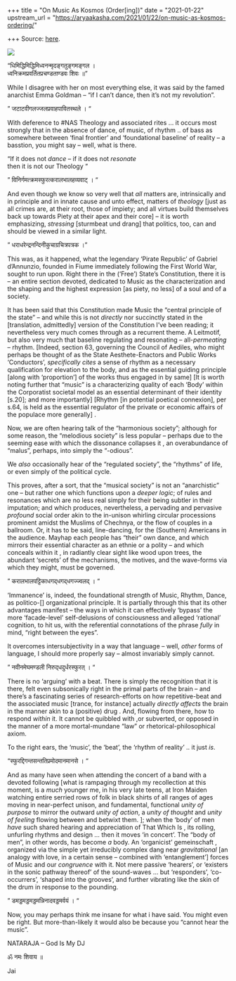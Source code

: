 +++
title = "On Music As Kosmos (Order[ing])"
date = "2021-01-22"
upstream_url = "https://aryaakasha.com/2021/01/22/on-music-as-kosmos-ordering/"

+++
Source: [here](https://aryaakasha.com/2021/01/22/on-music-as-kosmos-ordering/).

![](https://aryaakasha.files.wordpress.com/2021/01/dfd42d09fd4035ae11fc269c09e577c8.jpg?w=1024)

“धिमिद्धिमिद्धिमिध्वनन्मृदङ्गतुङ्गमङ्गल ।  
ध्वनिक्रमप्रवर्तितप्रचण्डताण्डवः शिवः ॥”

While I disagree with her on most everything else, it was said by the
famed anarchist Emma Goldman – “if I can’t dance, then it’s not my
revolution”.

” जटाटवीगलज्जलप्रवाहपावितस्थले । “

With deference to #NAS Theology and associated rites … it occurs most
strongly that in the absence of dance, of music, of rhythm .. of bass as
somewhere between ‘final frontier’ and ‘foundational baseline’ of
reality – a basstion, you might say – well, what is there.

“If it does not *dance* – if it does not *resonate*  
then it is not our Theology “

” विनिर्गमत्क्रमस्फुरत्करालभालहव्यवाट् । “

And even though we know so very well that *all* matters are,
intrinsically and in principle and in innate cause and unto effect,
matters of *theology* \[just as all crimes are, at their root, those of
impiety; and all virtues build themselves back up towards Piety at their
apex and their core\] – it is worth emphasizing, *stressing* \[sturmbeat
und drang\] that politics, too, can and should be viewed in a similar
light.

” धराधरेन्द्रनन्दिनीकुचाग्रचित्रपत्रक ।”

This was, as it happened, what the legendary ‘Pirate Republic’ of
Gabriel d’Annunzio, founded in Fiume immediately following the First
World War, sought to run upon. Right there in the (‘Free’) State’s
Constitution, there it is – an entire section devoted, dedicated to
Music as the characterization and the shaping and the highest expression
\[as piety, no less\] of a soul and of a society.

It has been said that this Constitution made Music the “central
principle of the state” – and while this is not *directly* nor
succinctly stated in the \[translation, admittedly\] version of the
Constitution I’ve been reading; it nevertheless very much comes through
as a recurrent theme. A Leitmotif, but also very much that baseline
regulating and resonating – all-*permeating* – rhythm. \[Indeed, section
63, governing the Council of Aediles, who might perhaps be thought of as
the State Aesthete-Enactors and Public Works ‘Conductors’, *specifically
cites* a sense of rhythm as a necessary qualification for elevation to
the body, and as the essential guiding principle \[along with
‘proportion’\] of the works thus engaged in by same\] \[It is worth
noting further that “music” is a characterizing quality of each ‘Body’
within the Corporatist societal model as an essential determinant of
their identity \[s.20\]; and more importantly\] \[Rhythm \[in potential
poetical connexion\], per s.64, is held as the essential regulator of
the private or economic affairs of the populace more generally\] .

Now, we are often hearing talk of the “harmonious society”; although for
some reason, the “melodious society” is less popular – perhaps due to
the seeming ease with which the dissonance collapses it , an
overabundance of “malus”, perhaps, into simply the “-odious”.

We *also* occasionally hear of the “regulated society”, the “rhythms” of
life, or even simply of the political cycle.

This proves, after a sort, that the “musical society” is not an
“anarchistic” one – but rather one which functions upon a *deeper
logic*; of rules and resonances which are no less real simply for their
being subtler in their imputation; and which produces, nevertheless, a
pervading and pervasive *profound* social order akin to the in-unison
whirling circular processions prominent amidst the Muslims of Chechnya,
or the flow of couples in a ballroom. Or, it has to be said,
line-dancing, for the (Southern) Americans in the audience. Mayhap each
people has “their” own dance, and which mirrors their essential
character as an ethnie or a polity – and which conceals within it , in
radiantly clear sight like wood upon trees, the abundant ‘secrets’ of
the mechanisms, the motives, and the wave-forms via which they might,
must be governed.

” करालभालपट्टिकाधगद्‍धगद्‍धगज्ज्वलद् । “

‘Immanence’ is, indeed, the foundational strength of Music, Rhythm,
Dance, as politico-\[\] organizational principle. It is partially
through this that its other advantages manifest – the ways in which it
can effectively ‘bypass’ the more ‘facade-level’ self-delusions of
consciousness and alleged ‘rational’ cognition, to hit us, with the
referential connotations of the phrase *fully* in mind, “right between
the eyes”.

It overcomes intersubjectivity in a way that language – well, *other*
forms of language, I should more properly say – almost invariably simply
cannot.

” नवीनमेघमण्डली निरुद्‍धदुर्धरस्फुरत् । “

There is no ‘arguing’ with a beat. There is simply the recognition that
it is there, felt even subsonically right in the primal parts of the
brain – and there’s a fascinating series of research-efforts on how
repetitive-beat and the associated music \[trance, for instance\]
actually *directly affects* the brain in the manner akin to a (positive)
drug . And, flowing from there, how to respond *within* it. It cannot be
quibbled with ,or subverted, or opposed in the manner of a more
mortal-mundane “law” or rhetorical-philosophical axiom.

To the right ears, the ‘music’, the ‘beat’, the ‘rhythm of reality’ ..
it just *is*.

“स्फुरद्दिगन्तसन्ततिप्रमोदमानमानसे । “

And as many have seen when attending the concert of a band with a
devoted following \[what is rampaging through my recollection at this
moment, is a *much* younger me, in his very late teens, at Iron Maiden
watching entire serried rows of folk in black shirts of all ranges of
ages moving in near-perfect unison, and fundamental, functional *unity
of purpose* to mirror the outward *unity of action*, a *unity of
thought* and *unity of feeling* flowing between and betwixt them. \];
when the ‘body’ of men *have* such shared hearing and appreciation of
That Which Is , its rolling, unfurling rhythms and design … then it
moves ‘in concert’. The “body of men”, in other words, has become *a*
body. An ‘organicist’ gemeinschaft , organized via the simple yet
irreducibly complex dang near *gravitational* \[an analogy with love, in
a certain sense – combined with ‘entanglement’\] forces of Music and our
*congruence* with it. Not mere passive ‘hearers’, or ‘existers in the
sonic pathway thereof’ of the sound-waves … but ‘responders’,
‘co-occurrers’, ‘shaped into the grooves’, and further vibrating like
the skin of the drum in response to the pounding.

” डमड्डमड्डमड्डमन्निनादवड्डमर्वयं । “

Now, you may perhaps think me insane for what i have said. You might
even be right. But more-than-likely it would also be because you “cannot
hear the music”.

NATARAJA – God Is My DJ

ॐ नमः शिवाय ॥

Jai
